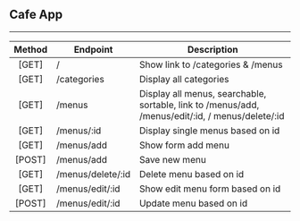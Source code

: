 ## Cafe App
---


| Method   |      Endpoint      |  Description                      |
|:--------:|--------------------|-----------------------------------|
| [GET]    | /                  | Show link to /categories & /menus |
| [GET]    | /categories        | Display all categories            |
| [GET]    | /menus             | Display all menus, searchable, sortable, link to /menus/add, /menus/edit/:id, / menus/delete/:id      | 
| [GET]    | /menus/:id         | Display single menus based on id  |
| [GET]    | /menus/add         | Show form add menu                |
| [POST]   | /menus/add         | Save new menu                     |
| [GET]    | /menus/delete/:id  | Delete menu based on id           |
| [GET]    | /menus/edit/:id    | Show edit menu form based on id   |
| [POST]   | /menus/edit/:id    | Update menu based on id           |